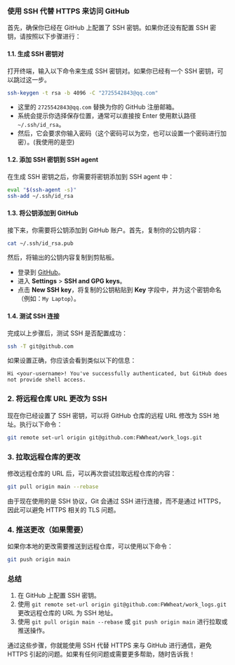 ### 使用 SSH 代替 HTTPS 来访问 GitHub

首先，确保你已经在 GitHub 上配置了 SSH 密钥。如果你还没有配置 SSH 密钥，请按照以下步骤进行：

#### 1.1. 生成 SSH 密钥对
打开终端，输入以下命令来生成 SSH 密钥对。如果你已经有一个 SSH 密钥，可以跳过这一步。

```bash
ssh-keygen -t rsa -b 4096 -C "2725542843@qq.com"
```

- 这里的 `2725542843@qq.com` 替换为你的 GitHub 注册邮箱。
- 系统会提示你选择保存位置，通常可以直接按 Enter 使用默认路径 `~/.ssh/id_rsa`。
- 然后，它会要求你输入密码（这个密码可以为空，也可以设置一个密码进行加密）。(我使用的是空)

#### 1.2. 添加 SSH 密钥到 SSH agent
在生成 SSH 密钥之后，你需要将密钥添加到 SSH agent 中：

```bash
eval "$(ssh-agent -s)"
ssh-add ~/.ssh/id_rsa
```

#### 1.3. 将公钥添加到 GitHub
接下来，你需要将公钥添加到 GitHub 账户。首先，复制你的公钥内容：

```bash
cat ~/.ssh/id_rsa.pub
```

然后，将输出的公钥内容复制到剪贴板。

- 登录到 [GitHub](https://github.com)。
- 进入 **Settings** > **SSH and GPG keys**。
- 点击 **New SSH key**，将复制的公钥粘贴到 **Key** 字段中，并为这个密钥命名（例如：`My Laptop`）。

#### 1.4. 测试 SSH 连接
完成以上步骤后，测试 SSH 是否配置成功：

```bash
ssh -T git@github.com
```

如果设置正确，你应该会看到类似以下的信息：

```
Hi <your-username>! You've successfully authenticated, but GitHub does not provide shell access.
```

### 2. 将远程仓库 URL 更改为 SSH

现在你已经设置了 SSH 密钥，可以将 GitHub 仓库的远程 URL 修改为 SSH 地址。执行以下命令：

```bash
git remote set-url origin git@github.com:FWWheat/work_logs.git
```

### 3. 拉取远程仓库的更改

修改远程仓库的 URL 后，可以再次尝试拉取远程仓库的内容：

```bash
git pull origin main --rebase
```

由于现在使用的是 SSH 协议，Git 会通过 SSH 进行连接，而不是通过 HTTPS，因此可以避免 HTTPS 相关的 TLS 问题。

### 4. 推送更改（如果需要）

如果你本地的更改需要推送到远程仓库，可以使用以下命令：

```bash
git push origin main
```

### 总结
1. 在 GitHub 上配置 SSH 密钥。
2. 使用 `git remote set-url origin git@github.com:FWWheat/work_logs.git` 更改远程仓库的 URL 为 SSH 地址。
3. 使用 `git pull origin main --rebase` 或 `git push origin main` 进行拉取或推送操作。

通过这些步骤，你就能使用 SSH 代替 HTTPS 来与 GitHub 进行通信，避免 HTTPS 引起的问题。如果有任何问题或需要更多帮助，随时告诉我！